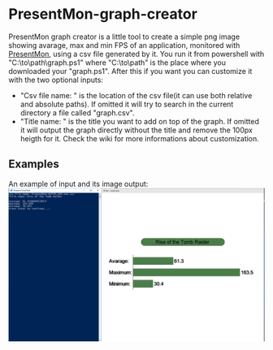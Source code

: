 # PresentMon-graph-creator
PresentMon graph creator is a little tool to create a simple png image showing avarage, max and min FPS of an application, monitored with [PresentMon](https://github.com/GameTechDev/PresentMon), using a csv file generated by it.
You run it from powershell with "C:\to\path\graph.ps1" where "C:\to\path\" is the place where you downloaded your "graph.ps1". After this if you want you can customize it with the two optional inputs:
* "Csv file name: " is the location of the csv file(it can use both relative and absolute paths). If omitted it will try to search in the current directory a file called "graph.csv".
* "Title name: " is the title you want to add on top of the graph. If omitted it will output the graph directly without the title and remove the 100px heigth for it.
Check the wiki for more informations about customization.
## Examples
An example of input and its image output:
![Image of input-output](examples/input-output-example.png)
